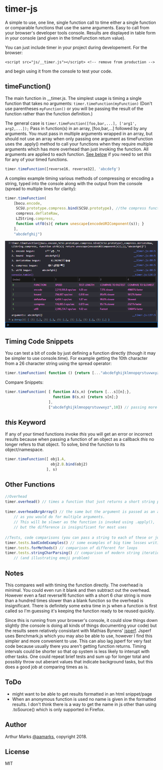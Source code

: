 # timer-js

A simple to use, one line, single function call to time either a single function or comparable functions that use the same arguments. Easy to call from your browser's developer tools console. Results are displayed in table form in your console (and given in the timeFunction return value).

You can just include timer in your project during developement. For the browser: 
```
<script src="js/__timer.js"></script> <!-- remove from production -->
``` 
and begin using it from the console to test your code.

## timeFunction()
The main function in __timer.js. The simplest usage is timing a single function that takes no arguments: ` timer.timeFunction(myFunction) ` (Don't use parentheses `myFunction()` or you will be passing the result of the function rather than the function definition.)

The general case is `timer.timeFunction([foo,bar,...], ['arg1', arg2,...]);` Pass in function(s) in an array, [foo,bar,...] followed by any arguments. You must pass in multiple arguments wrapped in an array, but should not use an array when only passing one argument as timeFunction uses the .apply() method to call your functions when they require multiple arguments which has more overhead than just invoking the function. All arguments are applied to each function. [See below](#this-keyword) if you need to set *this* for any of your timed functions.

```javascript
timer.timeFunction([reverse16, reverse32], 'abcdefg')
```

A complex example timing various methods of compressing or encoding a string, typed into the console along with the output from the console (spread to multiple lines for clarity):
```javascript
timer.timeFunction(
    [bocu.encode,
     SCSU.prototype.compress.bind(SCSU.prototype), //the compress function in SCSU invokes this._privatefunction
     compress.deflateRaw, 
     LZString.compress, 
     function utf8(s){ return unescape(encodeURIComponent(s)); }
    ],
    "abcdefghij")
```

![example tabular output from timer.timeFunction](timer-js-results.png)

## Timing Code Snippets
You can test a bit of code by just defining a function directly (though it may be simpler to use console.time). For example getting the 10th character from a 26 character string using the spread operator:
```javascript
timer.timeFunction( function () {return [..."abcdefghijklmnopqrstuvwxyz"][10];} )
```
Compare Snippets:
```javascript
timer.timeFunction( [ function A(s,n) {return [...s][n];},
                      function B(s,n) {return s[n];} 
                    ], 
                    ["abcdefghijklmnopqrstuvwxyz",10]) // passing more than one argument so wrap in array
```

## *this* Keyword
If any of your timed functions invoke *this* you will get an error or incorrect results because when passing a function of an object as a callback *this* no longer refers to that object. To solve, bind the function to its object/namespace.
```javascript
timer.timeFunction([ obj1.A, 
                     obj2.B.bind(obj2) 
                   ], s)
```

## Other Functions
```javascript
//Overhead
timer.overhead() // times a function that just returns a short string passed to it

timer.overheadArgArray() // the same but the argument is passed as an array 
    // as you would do for multiple arguments.
    // This will be slower as the function is invoked using .apply(), 
    // but the difference is insignificant for most uses

//Tests, code comparisons (you can pass a string to each of these or just let defaults be used)
timer.tests.badCodeExamples() // some examples of big time losses writing poor code
timer.tests.forMethods() // comparison of different for loops
timer.tests.stringCharParsing() // comparison of modern string iteration with old 
    // (and illustrating emoji problem)

```

## Notes
This compares well with timing the function directly. The overhead is minimal. You could even run it blank and then subtract out the overhead. However even a fast reverse16 function with a short 6 char string is more than a hundred times slower than a blank function so the overhead is insignificant. There is definitely some extra time in js when a function is first called so I'm guessing it's keeping the function ready to be reused quickly.

Since this is running from your browser's console, it could slow things down slightly (the console is doing all kinds of things documenting your code) but the results seem relatively consistant with Mathias Bynens' [jsperf](https://jsperf.com/). Jsperf uses Benchmark.js which you may also be able to use, however I find this simpler and more convenient to use. This can also lag jsperf for very fast code because usually there you aren't getting function returns. Timing intervals could be shorter so that op system is less likely to interupt with other tasks. One could repeat brief tests and sum up for longer total and possibly throw out aberant values that indicate background tasks, but this does a good job at comparing times as is.

## ToDo
- might want to be able to get results formatted in an html snippet/page
- When an anonymous function is used no name is given in the formatted results. I don't think there is a way to get the name in js other than using .toSource() which is only supported in Firefox.

## Author
Arthur Marks [@aamarks](https://github.com/aamarks), copyright 2018.

## License
MIT

